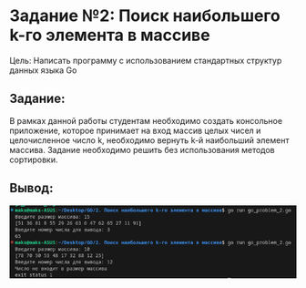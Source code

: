 # Задание №2: Поиск наибольшего k-го элемента в массиве
Цель: Написать программу с использованием стандартных структур данных языка Go

## Задание: 
В рамках данной работы студентам необходимо создать консольное приложение, которое принимает на вход массив целых чисел и целочисленное число k, необходимо вернуть k-й наибольший элемент массива. Задание необходимо решить без использования методов сортировки. 

## Вывод:
<img src = "https://github.com/100thKing/Go_DEV_School/blob/main/2.%20%D0%9F%D0%BE%D0%B8%D1%81%D0%BA%20%D0%BD%D0%B0%D0%B8%D0%B1%D0%BE%D0%BB%D1%8C%D1%88%D0%B5%D0%B3%D0%BE%20k-%D0%B3%D0%BE%20%D1%8D%D0%BB%D0%B5%D0%BC%D0%B5%D0%BD%D1%82%D0%B0%20%D0%B2%20%D0%BC%D0%B0%D1%81%D1%81%D0%B8%D0%B2%D0%B5/source/Pasted%20image.png">
